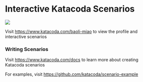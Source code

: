 # Interactive Katacoda Scenarios

[![](http://shields.katacoda.com/katacoda/baoli-miao/count.svg)](https://www.katacoda.com/baoli-miao "Get your profile on Katacoda.com")

Visit https://www.katacoda.com/baoli-miao to view the profile and interactive scenarios

### Writing Scenarios
Visit https://www.katacoda.com/docs to learn more about creating Katacoda scenarios

For examples, visit https://github.com/katacoda/scenario-example
